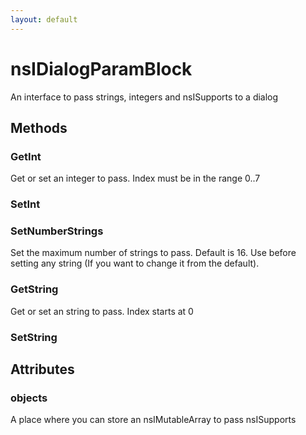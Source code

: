 ```yaml
---
layout: default
---
```


# nsIDialogParamBlock #

An interface to pass strings, integers and nsISupports to a dialog


## Methods ##

### GetInt ###
 Get or set an integer to pass.
Index must be in the range 0..7


### SetInt ###

### SetNumberStrings ###
 Set the maximum number of strings to pass. Default is 16.
Use before setting any string (If you want to change it from the default).


### GetString ###
 Get or set an string to pass.
Index starts at 0


### SetString ###

## Attributes ##

### objects ###

A place where you can store an nsIMutableArray to pass nsISupports 

